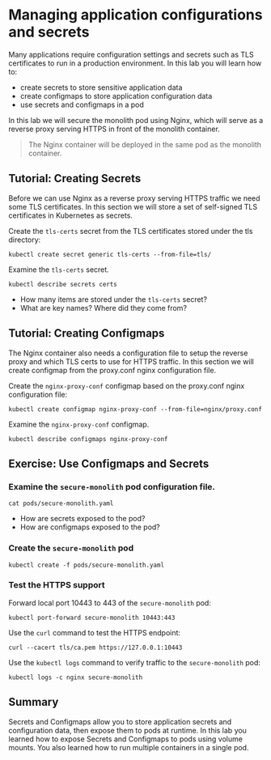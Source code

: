 # Managing application configurations and secrets

Many applications require configuration settings and secrets such as TLS certificates to run in a production environment. In this lab you will learn how to:

* create secrets to store sensitive application data
* create configmaps to store application configuration data
* use secrets and configmaps in a pod

In this lab we will secure the monolith pod using Nginx, which will serve as a reverse proxy serving HTTPS in front of the monolith container.

> The Nginx container will be deployed in the same pod as the monolith container.

## Tutorial: Creating Secrets

Before we can use Nginx as a reverse proxy serving HTTPS traffic we need some TLS certificates. In this section we will store a set of self-signed TLS certificates in Kubernetes as secrets.

Create the `tls-certs` secret from the TLS certificates stored under the tls directory:

```
kubectl create secret generic tls-certs --from-file=tls/
```

Examine the `tls-certs` secret.

```
kubectl describe secrets certs
```

* How many items are stored under the `tls-certs` secret?
* What are key names? Where did they come from?

## Tutorial: Creating Configmaps

The Nginx container also needs a configuration file to setup the reverse proxy and which TLS certs to use for HTTPS traffic. In this section we will create configmap from the proxy.conf nginx configuration file.

Create the `nginx-proxy-conf` configmap based on the proxy.conf nginx configuration file:

```
kubectl create configmap nginx-proxy-conf --from-file=nginx/proxy.conf
```

Examine the `nginx-proxy-conf` configmap.

```
kubectl describe configmaps nginx-proxy-conf
```

## Exercise: Use Configmaps and Secrets

### Examine the `secure-monolith` pod configuration file.

```
cat pods/secure-monolith.yaml
```

* How are secrets exposed to the pod?
* How are configmaps exposed to the pod?

### Create the `secure-monolith` pod

```
kubectl create -f pods/secure-monolith.yaml
```

### Test the HTTPS support

Forward local port 10443 to 443 of the `secure-monolith` pod:

```
kubectl port-forward secure-monolith 10443:443
```

Use the `curl` command to test the HTTPS endpoint:

```
curl --cacert tls/ca.pem https://127.0.0.1:10443
```

Use the `kubectl logs` command to verify traffic to the `secure-monolith` pod:

```
kubectl logs -c nginx secure-monolith
```

## Summary

Secrets and Configmaps allow you to store application secrets and configuration data, then expose them to pods at runtime. In this lab you learned how to expose Secrets and Configmaps to pods using volume mounts. You also learned how to run multiple containers in a single pod.
